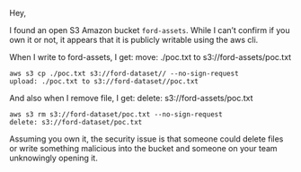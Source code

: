 

Hey,

I found an open S3 Amazon bucket `ford-assets`. While I can’t confirm if you own it or not, it appears that it is publicly writable using the aws cli.

When I write to ford-assets, I get: move: ./poc.txt to s3://ford-assets/poc.txt

```
aws s3 cp ./poc.txt s3://ford-dataset// --no-sign-request
upload: ./poc.txt to s3://ford-dataset//poc.txt
```

And also when I remove file, I get: delete: s3://ford-assets/poc.txt

```
aws s3 rm s3://ford-dataset/poc.txt --no-sign-request
delete: s3://ford-dataset/poc.txt
```

Assuming you own it, the security issue is that someone could delete files or write something malicious into the bucket and someone on your team unknowingly opening it.